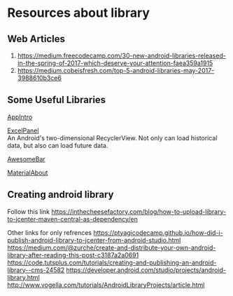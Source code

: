 # Resources about library

## Web Articles
1. https://medium.freecodecamp.com/30-new-android-libraries-released-in-the-spring-of-2017-which-deserve-your-attention-faea359a1915
2. https://medium.cobeisfresh.com/top-5-android-libraries-may-2017-3988610b3ce6

## Some Useful Libraries

   [AppIntro](https://github.com/GeorgeArgyrakis/FloatingKeyboard)
   
   [ExcelPanel](https://github.com/zhouchaoyuan/excelPanel)  
   An Android's two-dimensional RecyclerView. Not only can load historical data, but also can load future data.  

   [AwesomeBar](https://github.com/florent37/AwesomeBar)
   
   [MaterialAbout](https://github.com/jrvansuita/MaterialAbout)
   
## Creating android library
   Follow this link
   https://inthecheesefactory.com/blog/how-to-upload-library-to-jcenter-maven-central-as-dependency/en
   
   Other links for only refrences
   https://ptyagicodecamp.github.io/how-did-i-publish-android-library-to-jcenter-from-android-studio.html
   https://medium.com/@zurche/create-and-distribute-your-own-android-library-after-reading-this-post-c3187a2a0691
   https://code.tutsplus.com/tutorials/creating-and-publishing-an-android-library--cms-24582
   https://developer.android.com/studio/projects/android-library.html
   http://www.vogella.com/tutorials/AndroidLibraryProjects/article.html
